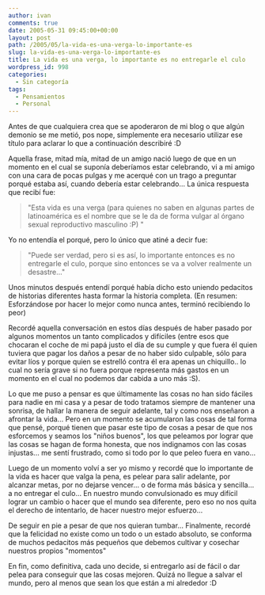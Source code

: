 ```yaml
---
author: ivan
comments: true
date: 2005-05-31 09:45:00+00:00
layout: post
path: /2005/05/la-vida-es-una-verga-lo-importante-es
slug: la-vida-es-una-verga-lo-importante-es
title: La vida es una verga, lo importante es no entregarle el culo
wordpress_id: 998
categories:
  - Sin categoría
tags:
  - Pensamientos
  - Personal
---
```


Antes de que cualquiera crea que se apoderaron de mi blog o que algún demonio se me metió, pos nope, simplemente era necesario utilizar ese título para aclarar lo que a continuación describiré :D

Aquella frase, mitad mía, mitad de un amigo nació luego de que en un momento en el cual se suponía deberíamos estar celebrando, vi a mi amigo con una cara de pocas pulgas y me acerqué con un trago a preguntar porqué estaba así, cuando debería estar celebrando... La única respuesta que recibí fue:

<blockquote>"Esta vida es una  verga (para quienes no saben en algunas partes de latinoamérica es el nombre que se le da de forma vulgar al órgano sexual reproductivo masculino :P) " </blockquote>

Yo no entendía el porqué, pero lo único que atiné a decir fue:

<blockquote>"Puede ser verdad, pero si es así, lo importante entonces es no entregarle el culo, porque sino entonces se va a volver realmente un desastre..."</blockquote>

Unos minutos después entendí porqué había dicho esto uniendo pedacitos de historias diferentes hasta formar la historia completa. (En resumen: Esforzándose por hacer lo mejor como nunca antes, terminó recibiendo lo peor)

Recordé aquella conversación en estos días después de haber pasado por algunos momentos un tanto complicados y difíciles (entre esos que chocaran el coche de mi papá justo el día de su cumple y que fuera él quien tuviera que pagar los daños a pesar de no haber sido culpable, sólo para evitar líos y porque quien se estrelló contra él era apenas un chiquillo.. lo cual no sería grave si no fuera porque representa más gastos en un momento en el cual no podemos dar cabida a uno más :S).

Lo que me puso a pensar es que últimamente las cosas no han sido fáciles para nadie en mi casa y a pesar de todo tratamos siempre de mantener una sonrisa, de hallar la manera de seguir adelante, tal y como nos enseñaron a afrontar la vida... Pero en un momento se acumularon las cosas de tal forma que pensé, porqué tienen que pasar este tipo de cosas a pesar de que nos esforcemos y seamos los "niños buenos", los que peleamos por lograr que las cosas se hagan de forma honesta, que nos indignamos con las cosas injustas... me sentí frustrado, como si todo por lo que peleo fuera en vano...

Luego de un momento volví a ser yo mismo y recordé que lo importante de la vida es hacer que valga la pena, es pelear para salir adelante, por alcanzar metas, por no dejarse vencer... o de forma más básica y sencilla... a no entregar el culo... En nuestro mundo convulsionado es muy difícil lograr un cambio o hacer que el mundo sea diferente, pero eso no nos quita el derecho de intentarlo, de hacer nuestro mejor esfuerzo...

De seguir en pie a pesar de que nos quieran tumbar... Finalmente, recordé que la felicidad no existe como un todo o un estado absoluto, se conforma de muchos pedacitos más pequeños que debemos cultivar y cosechar nuestros propios "momentos"

En fin, como definitiva, cada uno decide, si entregarlo así de fácil o dar pelea para conseguir que las cosas mejoren. Quizá no llegue a salvar el mundo, pero al menos que sean los que están a mi alrededor :D
